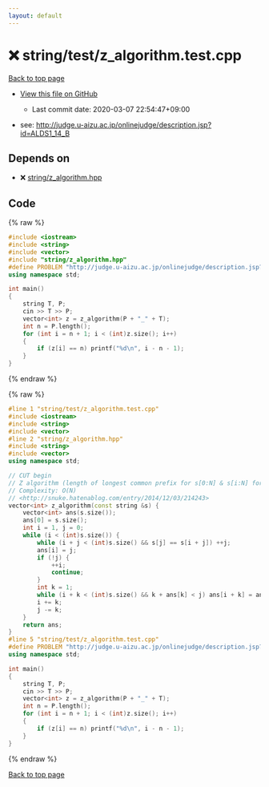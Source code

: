 ```yaml
---
layout: default
---
```


<!-- mathjax config similar to math.stackexchange -->
<script type="text/javascript" async
  src="https://cdnjs.cloudflare.com/ajax/libs/mathjax/2.7.5/MathJax.js?config=TeX-MML-AM_CHTML">
</script>
<script type="text/x-mathjax-config">
  MathJax.Hub.Config({
    TeX: { equationNumbers: { autoNumber: "AMS" }},
    tex2jax: {
      inlineMath: [ ['$','$'] ],
      processEscapes: true
    },
    "HTML-CSS": { matchFontHeight: false },
    displayAlign: "left",
    displayIndent: "2em"
  });
</script>

<script type="text/javascript" src="https://cdnjs.cloudflare.com/ajax/libs/jquery/3.4.1/jquery.min.js"></script>
<script src="https://cdn.jsdelivr.net/npm/jquery-balloon-js@1.1.2/jquery.balloon.min.js" integrity="sha256-ZEYs9VrgAeNuPvs15E39OsyOJaIkXEEt10fzxJ20+2I=" crossorigin="anonymous"></script>
<script type="text/javascript" src="../../../assets/js/copy-button.js"></script>
<link rel="stylesheet" href="../../../assets/css/copy-button.css" />


# :x: string/test/z_algorithm.test.cpp

<a href="../../../index.html">Back to top page</a>

* <a href="{{ site.github.repository_url }}/blob/master/string/test/z_algorithm.test.cpp">View this file on GitHub</a>
    - Last commit date: 2020-03-07 22:54:47+09:00


* see: <a href="http://judge.u-aizu.ac.jp/onlinejudge/description.jsp?id=ALDS1_14_B">http://judge.u-aizu.ac.jp/onlinejudge/description.jsp?id=ALDS1_14_B</a>


## Depends on

* :x: <a href="../../../library/string/z_algorithm.hpp.html">string/z_algorithm.hpp</a>


## Code

<a id="unbundled"></a>
{% raw %}
```cpp
#include <iostream>
#include <string>
#include <vector>
#include "string/z_algorithm.hpp"
#define PROBLEM "http://judge.u-aizu.ac.jp/onlinejudge/description.jsp?id=ALDS1_14_B"
using namespace std;

int main()
{
    string T, P;
    cin >> T >> P;
    vector<int> z = z_algorithm(P + "_" + T);
    int n = P.length();
    for (int i = n + 1; i < (int)z.size(); i++)
    {
        if (z[i] == n) printf("%d\n", i - n - 1);
    }
}
```
{% endraw %}

<a id="bundled"></a>
{% raw %}
```cpp
#line 1 "string/test/z_algorithm.test.cpp"
#include <iostream>
#include <string>
#include <vector>
#line 2 "string/z_algorithm.hpp"
#include <string>
#include <vector>
using namespace std;

// CUT begin
// Z algorithm (length of longest common prefix for s[0:N] & s[i:N] for each i)
// Complexity: O(N)
// <http://snuke.hatenablog.com/entry/2014/12/03/214243>
vector<int> z_algorithm(const string &s) {
    vector<int> ans(s.size());
    ans[0] = s.size();
    int i = 1, j = 0;
    while (i < (int)s.size()) {
        while (i + j < (int)s.size() && s[j] == s[i + j]) ++j;
        ans[i] = j;
        if (!j) {
            ++i;
            continue;
        }
        int k = 1;
        while (i + k < (int)s.size() && k + ans[k] < j) ans[i + k] = ans[k], ++k;
        i += k;
        j -= k;
    }
    return ans;
}
#line 5 "string/test/z_algorithm.test.cpp"
#define PROBLEM "http://judge.u-aizu.ac.jp/onlinejudge/description.jsp?id=ALDS1_14_B"
using namespace std;

int main()
{
    string T, P;
    cin >> T >> P;
    vector<int> z = z_algorithm(P + "_" + T);
    int n = P.length();
    for (int i = n + 1; i < (int)z.size(); i++)
    {
        if (z[i] == n) printf("%d\n", i - n - 1);
    }
}

```
{% endraw %}

<a href="../../../index.html">Back to top page</a>


